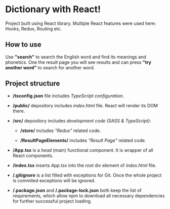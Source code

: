 # Dictionary with React!

Project built using React library. Multiple React features were used here: Hooks, Redux, Routing etc.

## How to use

Use **"search"** to search the English word and find its meanings and phonetics. One the result page you will see results and can press **"try another word"** to search for another word.

## Project structure

* **/tsconfig.json** file includes *TypeScript configuration*.

* **/public/** depository includes *index.html* file. React will render its DOM there.

* **/src/** depository includes *development code (SASS & TypeScript)*:
  
  * **/store/** includes *"Redux"* related code.
  
  * **/ResultPageElements/** includes *"Result Page"* related code.
   
* **/App.tsx** is a *head* (main) functional component. It is wrapper of all React components.
     
* **/index.tsx** inserts *App.tsx* into the *root* div element of *index.html* file. 
       
* **/.gitignore** is a list filled with exceptions for Git. Once the whole project is commited exceptions will be ignored. 
         
* **/.package.json** and **/.package-lock.json** both keep the list of requirements, which allow npm to download all necessary dependencies for further successful project loading. 
